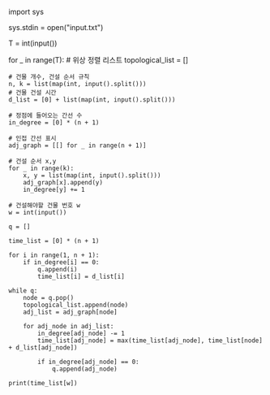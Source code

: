 import sys

sys.stdin = open("input.txt")

T = int(input())

for _ in range(T):
    # 위상 정렬 리스트
    topological_list = []

    # 건물 개수, 건설 순서 규칙
    n, k = list(map(int, input().split()))
    # 건물 건설 시간
    d_list = [0] + list(map(int, input().split()))

    # 정점에 들어오는 간선 수
    in_degree = [0] * (n + 1)

    # 인접 간선 표시
    adj_graph = [[] for _ in range(n + 1)]

    # 건설 순서 x,y
    for _ in range(k):
        x, y = list(map(int, input().split()))
        adj_graph[x].append(y)
        in_degree[y] += 1

    # 건설해야할 건물 번호 w
    w = int(input())

    q = []

    time_list = [0] * (n + 1)

    for i in range(1, n + 1):
        if in_degree[i] == 0:
            q.append(i)
            time_list[i] = d_list[i]

    while q:
        node = q.pop()
        topological_list.append(node)
        adj_list = adj_graph[node]

        for adj_node in adj_list:
            in_degree[adj_node] -= 1
            time_list[adj_node] = max(time_list[adj_node], time_list[node] + d_list[adj_node])

            if in_degree[adj_node] == 0:
                q.append(adj_node)

    print(time_list[w])
